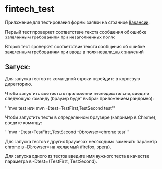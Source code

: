 # fintech_test

Приложение для тестирования формы заявки на странице [Вакансии](https://www.tinkoff.ru/career/vacancies/).

Первый тест проверяет соответствие текста сообщения об ошибке заявленным требованиям при незаполненных полях

Второй тест проверяет соответствие текста сообщения об ошибке заявленным требованиям при вводе в поля невалидных значений

Запуск:
----------------------------------------
Для запуска тестов из командной строки перейдите в корневую директорию.

Чтобы запустить все тесты в приложении последовательно, введите следующую команду (браузер будет выбран приложением рандомно):


'''mvn test или mvn -Dtest=TestFirst,TestSecond test'''


Чтобы запустить тесты в определенном браузере (например в Chrome), введите команду:


'''mvn -Dtest=TestFirst,TestSecond -Dbrowser=chrome test'''


Для запуска тестов в других браузерах необходимо заменить параметр chrome в -Dbrowser= на желаемый (firefox, opera).

Для запуска одного из тестов введите имя нужного теста в качестве параметра в -Dtest= (TestFirst, TestSecond).
